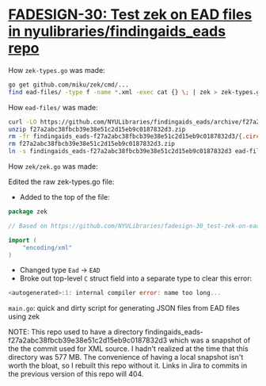 # [FADESIGN-30: Test zek on EAD files in nyulibraries/findingaids\_eads repo](https://jira.nyu.edu/jira/browse/FADESIGN-30)

How `zek-types.go` was made:

```bash
go get github.com/miku/zek/cmd/...
find ead-files/ -type f -name *.xml -exec cat {} \; | zek > zek-types.go
```

How `ead-files/` was made:
 
```bash
curl -LO https://github.com/NYULibraries/findingaids_eads/archive/f27a2abc38fbcb39e38e51c2d15eb9c0187832d3.zip
unzip f27a2abc38fbcb39e38e51c2d15eb9c0187832d3.zip
rm -fr findingaids_eads-f27a2abc38fbcb39e38e51c2d15eb9c0187832d3/{.circleci,README.md,test}
rm f27a2abc38fbcb39e38e51c2d15eb9c0187832d3.zip
ln -s findingaids_eads-f27a2abc38fbcb39e38e51c2d15eb9c0187832d3 ead-files
```

How `zek/zek.go` was made:

Edited the raw zek-types.go file:

* Added to the top of the file:

```go
package zek

// Based on https://github.com/NYULibraries/fadesign-30_test-zek-on-ead-files-in-nyulibraries-findingaids_eads-repo/blob/112c8ac853544961c09019375ce807b317985343/zek-types.go

import (
	"encoding/xml"
)

```

* Changed type `Ead` -> `EAD`
* Broke out top-level `C` struct field into a separate type to clear this error: 
```go
<autogenerated>:1: internal compiler error: name too long...
```
 
`main.go`: quick and dirty script for generating JSON files from EAD files using zek

NOTE: This repo used to have a directory findingaids_eads-f27a2abc38fbcb39e38e51c2d15eb9c0187832d3
which was a snapshot of the the commit used for XML source.  I hadn't realized at
the time that this directory was 577 MB.  The convenience of having a local snapshot
isn't worth the bloat, so I rebuilt this repo without it.  Links in Jira to commits
in the previous version of this repo will 404.
